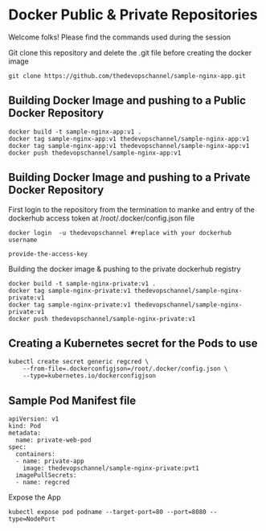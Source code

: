 
# Docker Public & Private Repositories

Welcome folks! Please find the commands used during the session

Git clone this repository and delete the .git file before creating the docker image

```
git clone https://github.com/thedevopschannel/sample-nginx-app.git
```
Building Docker Image and pushing to a Public Docker Repository 
------------
```
docker build -t sample-nginx-app:v1 .
docker tag sample-nginx-app:v1 thedevopschannel/sample-nginx-app:v1
docker tag sample-nginx-app:v1 thedevopschannel/sample-nginx-app:v1
docker push thedevopschannel/sample-nginx-app:v1

```

Building Docker Image and pushing to a Private Docker Repository 
-------------
First login to the repository from the termination to manke and entry of the dockerhub access token at /root/.docker/config.json file

```
docker login  -u thedevopschannel #replace with your dockerhub username

provide-the-access-key
```
Building the docker image & pushing to the private dockerhub registry
```
docker build -t sample-nginx-private:v1 .
docker tag sample-nginx-private:v1 thedevopschannel/sample-nginx-private:v1
docker tag sample-nginx-private:v1 thedevopschannel/sample-nginx-private:v1
docker push thedevopschannel/sample-nginx-private:v1
```

Creating a Kubernetes secret for the Pods to use
------------
```
kubectl create secret generic regcred \
    --from-file=.dockerconfigjson=/root/.docker/config.json \
    --type=kubernetes.io/dockerconfigjson
```

Sample Pod Manifest file
--------------
```
apiVersion: v1
kind: Pod
metadata:
  name: private-web-pod
spec:
  containers:
  - name: private-app
    image: thedevopschannel/sample-nginx-private:pvt1
  imagePullSecrets:
  - name: regcred
```
Expose the App
```
kubectl expose pod podname --target-port=80 --port=8080 --type=NodePort
```

